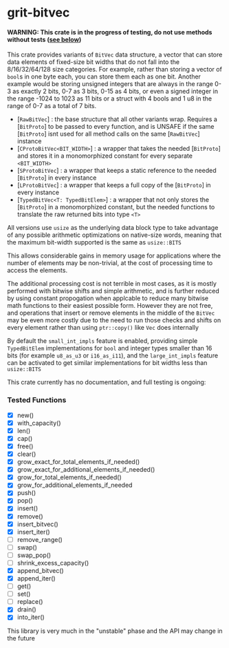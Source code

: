 # grit-bitvec
#### WARNING: This crate is in the progress of testing, do not use methods without tests ([see below](#tested-functions))
This crate provides variants of `BitVec` data structure, a vector that can store data elements of fixed-size bit widths
that do not fall into the 8/16/32/64/128 size categories. For example, rather than storing a vector of `bool`s in one
byte each, you can store them each as one bit. Another example would be storing unsigned integers that are always in the
range 0-3 as exactly 2 bits, 0-7 as 3 bits, 0-15 as 4 bits, or even a signed integer in the range -1024 to 1023 as 11 bits
or a struct with 4 bools and 1 u8 in the range of 0-7 as a total of 7 bits.

- [`RawBitVec`] : the base structure that all other variants wrap. Requires a [`BitProto`] to be passed to every function, and is UNSAFE if the same [`BitProto`] isnt used for all method calls on the same [`RawBitVec`] instance
- [`CProtoBitVec<BIT_WIDTH>`] : a wrapper that takes the needed [`BitProto`] and stores it in a monomorphized constant for every separate `<BIT_WIDTH>`
- [`SProtoBitVec`] : a wrapper that keeps a static reference to the needed [`BitProto`] in every instance
- [`LProtoBitVec`] : a wrapper that keeps a full copy of the [`BitProto`] in every instance
- [`TypedBitVec<T: TypedBitElem>`] : a wrapper that not only stores the [`BitProto`] in a monomorphized constant, but the needed functions to translate the raw returned bits into type `<T>`

All versions use `usize` as the underlying data block type to take advantage of any possible arithmetic optimizations on
native-size words, meaning that the maximum bit-width supported is the same as `usize::BITS`

This allows considerable gains in memory usage for applications where the number of elements may be non-trivial, at the
cost of processing time to access the elements.

The additional processing cost is not terrible in most cases, as it is mostly performed with bitwise shifts and simple
arithmetic, and is further reduced by using constant propogation when applcable to reduce many bitwise math functions
to their easiest possible form. However they are not free, and operations that insert or remove elements in the middle
of the `BitVec` may be even more costly due to the need to run those checks and shifts on every element rather than using
`ptr::copy()` like `Vec` does internally

By default the `small_int_impls` feature is enabled, providing simple `TypedBitElem` implementations for `bool` and
integer types smaller than 16 bits (for example `u8_as_u3` or `i16_as_i11`), and the `large_int_impls` feature can
be activated to get similar implementations for bit widths less than `usize::BITS`

This crate currently has no documentation, and full testing is ongoing:
### Tested Functions
- [x] new()  
- [x] with_capacity()  
- [x] len()  
- [x] cap()  
- [x] free()  
- [x] clear()  
- [x] grow_exact_for_total_elements_if_needed()  
- [x] grow_exact_for_additional_elements_if_needed()  
- [x] grow_for_total_elements_if_needed()  
- [x] grow_for_additional_elements_if_needed  
- [x] push()  
- [x] pop()  
- [x] insert()  
- [x] remove()  
- [x] insert_bitvec()  
- [x] insert_iter()  
- [ ] remove_range()  
- [ ] swap()  
- [ ] swap_pop()  
- [ ] shrink_excess_capacity()  
- [x] append_bitvec()  
- [x] append_iter()  
- [ ] get()  
- [ ] set()  
- [ ] replace()  
- [x] drain()  
- [x] into_iter()  

This library is very much in the "unstable" phase and the API may change in the future